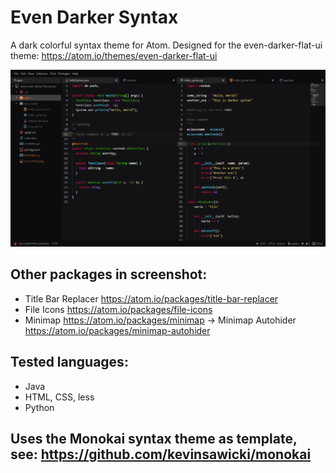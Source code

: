 # Even Darker Syntax

A dark colorful syntax theme for Atom.
Designed for the even-darker-flat-ui theme: https://atom.io/themes/even-darker-flat-ui

![even-darker-flat-syntax](https://raw.githubusercontent.com/staxx6/atom-even-darker-flat-syntax/master/screenshot.png)

## Other packages in screenshot:
  - Title Bar Replacer https://atom.io/packages/title-bar-replacer
  - File Icons https://atom.io/packages/file-icons
  - Minimap https://atom.io/packages/minimap
    -> Minimap Autohider https://atom.io/packages/minimap-autohider

## Tested languages:
  - Java
  - HTML, CSS, less
  - Python

## Uses the Monokai syntax theme as template, see: https://github.com/kevinsawicki/monokai
